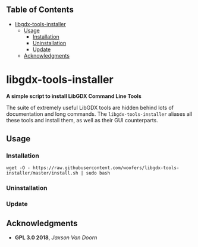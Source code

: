 <div id="table-of-contents">
<h2>Table of Contents</h2>
<div id="text-table-of-contents">
<ul>
<li><a href="#sec-1">libgdx-tools-installer</a>
<ul>
<li><a href="#sec-1-1">Usage</a>
<ul>
<li><a href="#sec-1-1-1">Installation</a></li>
<li><a href="#sec-1-1-2">Uninstallation</a></li>
<li><a href="#sec-1-1-3">Update</a></li>
</ul>
</li>
<li><a href="#sec-1-2">Acknowledgments</a></li>
</ul>
</li>
</ul>
</div>
</div>


# libgdx-tools-installer<a id="sec-1" name="sec-1"></a>

**A simple script to install LibGDX Command Line Tools**

The suite of extremely useful LibGDX tools are hidden behind lots of documentation and long commands.  The `libgdx-tools-installer` aliases all these tools and install them, as well as their GUI counterparts.

## Usage<a id="sec-1-1" name="sec-1-1"></a>

### Installation<a id="sec-1-1-1" name="sec-1-1-1"></a>

`wget -O - https://raw.githubusercontent.com/woofers/libgdx-tools-installer/master/install.sh | sudo bash`

### Uninstallation<a id="sec-1-1-2" name="sec-1-1-2"></a>

### Update<a id="sec-1-1-3" name="sec-1-1-3"></a>

## Acknowledgments<a id="sec-1-2" name="sec-1-2"></a>

-   **GPL 3.0 2018**, *Jaxson Van Doorn*
